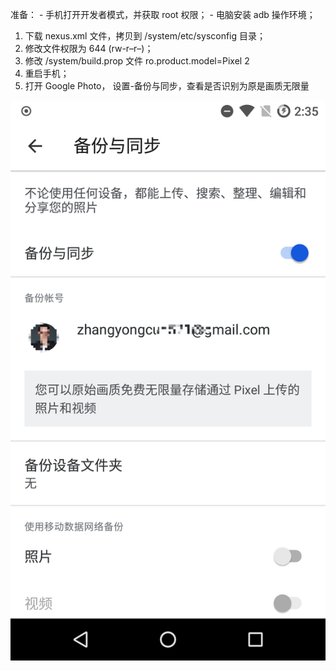 准备：
    - 手机打开开发者模式，并获取 root 权限；
    - 电脑安装 adb 操作环境；
  
1. 下载 nexus.xml 文件，拷贝到 /system/etc/sysconfig 目录；
2. 修改文件权限为 644 (rw-r–r–)；
3. 修改 /system/build.prop 文件 ro.product.model=Pixel 2
4. 重启手机；
5. 打开 Google Photo， 设置-备份与同步，查看是否识别为原是画质无限量

![](jietu.png)
